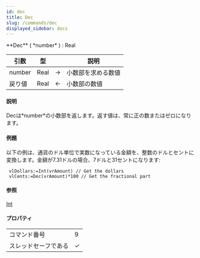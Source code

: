 ```yaml
---
id: dec
title: Dec
slug: /commands/dec
displayed_sidebar: docs
---
```


<!--REF #_command_.Dec.Syntax-->**Dec** ( *number* ) : Real<!-- END REF-->
<!--REF #_command_.Dec.Params-->
| 引数 | 型 |  | 説明 |
| --- | --- | --- | --- |
| number | Real | &#8594;  | 小数部を求める数値 |
| 戻り値 | Real | &#8592; | 小数部の数値 |

<!-- END REF-->

#### 説明 

<!--REF #_command_.Dec.Summary-->Decは*number*の小数部を返します。<!-- END REF-->返す値は、常に正の数またはゼロになります。 

#### 例題 

以下の例は、通貨のドル単位で実数になっている金額を、整数のドルとセントに変換します。金額が7.31ドルの場合、7ドルと31セントになります:

```4d
 vlDollars:=Int(vrAmount) // Get the dollars
 vlCents:=Dec(vrAmount)*100 // Get the fractional part
```

#### 参照 

[Int](int.md)  

#### プロパティ

|  |  |
| --- | --- |
| コマンド番号 | 9 |
| スレッドセーフである | &check; |


